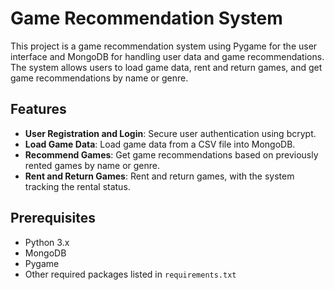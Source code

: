 # Game Recommendation System

This project is a game recommendation system using Pygame for the user interface and MongoDB for handling user data and game recommendations. The system allows users to load game data, rent and return games, and get game recommendations by name or genre.

## Features

- **User Registration and Login**: Secure user authentication using bcrypt.
- **Load Game Data**: Load game data from a CSV file into MongoDB.
- **Recommend Games**: Get game recommendations based on previously rented games by name or genre.
- **Rent and Return Games**: Rent and return games, with the system tracking the rental status.

## Prerequisites

- Python 3.x
- MongoDB
- Pygame
- Other required packages listed in `requirements.txt`




